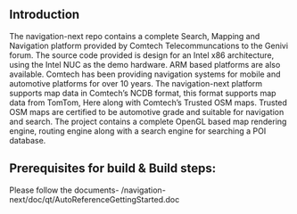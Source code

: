 
## Introduction
The navigation-next repo contains a complete Search, Mapping and Navigation platform provided by Comtech Telecommuncations to the Genivi forum. The source code provided is design for an Intel x86 architecture, using the Intel NUC as the demo hardware. ARM based platforms are also available. Comtech has been providing navigation systems for mobile and automotive platforms for over 10 years. The navigation-next platform supports map data in Comtech’s NCDB format, this format supports map data from TomTom, Here along with Comtech’s Trusted OSM maps. Trusted OSM maps are certified to be automotive grade and suitable for navigation and search. The project contains a complete OpenGL based map rendering engine, routing engine along with a search engine for searching a POI database.

## Prerequisites for build & Build steps:
Please follow the documents- /navigation-next/doc/qt/AutoReferenceGettingStarted.doc
